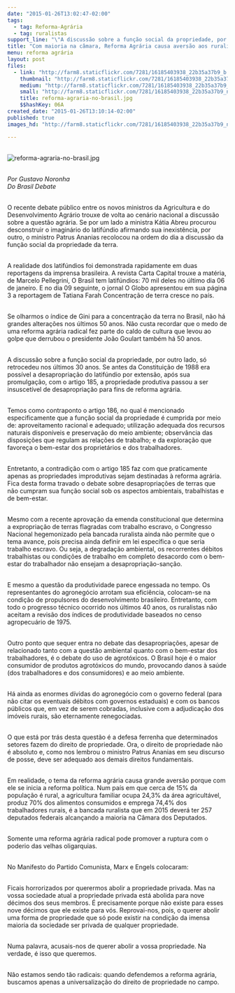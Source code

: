 ```yaml
---
date: "2015-01-26T13:02:47-02:00"
tags:
  - tag: Reforma-Agrária
  - tag: ruralistas
support_line: "\"A discussão sobre a função social da propriedade, por outro lado, só retrocedeu nos últimos 30 anos\", escreve Gustavo Noronha."
title: "Com maioria na câmara, Reforma Agrária causa aversão aos ruralistas"
menu: reforma agrária
layout: post
files:
  - link: "http://farm8.staticflickr.com/7281/16185403938_22b35a37b9_b.jpg"
    thumbnail: "http://farm8.staticflickr.com/7281/16185403938_22b35a37b9_t.jpg"
    medium: "http://farm8.staticflickr.com/7281/16185403938_22b35a37b9_z.jpg"
    small: "http://farm8.staticflickr.com/7281/16185403938_22b35a37b9_n.jpg"
    title: reforma-agraria-no-brasil.jpg
    $$hashKey: 06A
created_date: "2015-01-26T13:10:14-02:00"
published: true
images_hd: "http://farm8.staticflickr.com/7281/16185403938_22b35a37b9_n.jpg"

---
```

<p><br />
<img alt="reforma-agraria-no-brasil.jpg" src="http://farm8.staticflickr.com/7281/16185403938_22b35a37b9_b.jpg" /></p>

<p><br />
<em>Por Gustavo Noronha<br />
Do Brasil Debate</em></p>

<p><br />
O recente debate p&uacute;blico entre os novos ministros da Agricultura e do Desenvolvimento Agr&aacute;rio trouxe de volta ao cen&aacute;rio nacional a discuss&atilde;o sobre a quest&atilde;o agr&aacute;ria. Se por um lado a ministra K&aacute;tia Abreu procurou desconstruir o imagin&aacute;rio do latif&uacute;ndio afirmando sua inexist&ecirc;ncia, por outro, o ministro Patrus Ananias recolocou na ordem do dia a discuss&atilde;o da fun&ccedil;&atilde;o social da propriedade da terra.</p>

<p><br />
A realidade dos latif&uacute;ndios foi demonstrada rapidamente em duas reportagens da imprensa brasileira. A revista Carta Capital trouxe a mat&eacute;ria, de Marcelo Pellegrini, O Brasil tem latif&uacute;ndios: 70 mil deles no &uacute;ltimo dia 06 de janeiro. E no dia 09 seguinte, o jornal O Globo apresentou em sua p&aacute;gina 3 a reportagem de Tatiana Farah Concentra&ccedil;&atilde;o de terra cresce no pa&iacute;s.</p>

<p><br />
Se olharmos o &iacute;ndice de Gini para a concentra&ccedil;&atilde;o da terra no Brasil, n&atilde;o h&aacute; grandes altera&ccedil;&otilde;es nos &uacute;ltimos 50 anos. N&atilde;o custa recordar que o medo de uma reforma agr&aacute;ria radical fez parte do caldo de cultura que levou ao golpe que derrubou o presidente Jo&atilde;o Goulart tamb&eacute;m h&aacute; 50 anos.</p>

<p><br />
A discuss&atilde;o sobre a fun&ccedil;&atilde;o social da propriedade, por outro lado, s&oacute; retrocedeu nos &uacute;ltimos 30 anos. Se antes da Constitui&ccedil;&atilde;o de 1988 era poss&iacute;vel a desapropria&ccedil;&atilde;o do latif&uacute;ndio por extens&atilde;o, ap&oacute;s sua promulga&ccedil;&atilde;o, com o artigo 185, a propriedade produtiva passou a ser insuscet&iacute;vel de desapropria&ccedil;&atilde;o para fins de reforma agr&aacute;ria.</p>

<p><br />
Temos como contraponto o artigo 186, no qual &eacute; mencionado especificamente que a fun&ccedil;&atilde;o social da propriedade &eacute; cumprida por meio de: aproveitamento racional e adequado; utiliza&ccedil;&atilde;o adequada dos recursos naturais dispon&iacute;veis e preserva&ccedil;&atilde;o do meio ambiente; observ&acirc;ncia das disposi&ccedil;&otilde;es que regulam as rela&ccedil;&otilde;es de trabalho; e da explora&ccedil;&atilde;o que favore&ccedil;a o bem-estar dos propriet&aacute;rios e dos trabalhadores.</p>

<p><br />
Entretanto, a contradi&ccedil;&atilde;o com o artigo 185 faz com que praticamente apenas as propriedades improdutivas sejam destinadas &agrave; reforma agr&aacute;ria. Fica desta forma travado o debate sobre desapropria&ccedil;&otilde;es de terras que n&atilde;o cumpram sua fun&ccedil;&atilde;o social sob os aspectos ambientais, trabalhistas e de bem-estar.</p>

<p><br />
Mesmo com a recente aprova&ccedil;&atilde;o da emenda constitucional que determina a expropria&ccedil;&atilde;o de terras flagradas com trabalho escravo, o Congresso Nacional hegemonizado pela bancada ruralista ainda n&atilde;o permite que o tema avance, pois precisa ainda definir em lei espec&iacute;fica o que seria trabalho escravo. Ou seja, a degrada&ccedil;&atilde;o ambiental, os recorrentes d&eacute;bitos trabalhistas ou condi&ccedil;&otilde;es de trabalho em completo desacordo com o bem-estar do trabalhador n&atilde;o ensejam a desapropria&ccedil;&atilde;o-san&ccedil;&atilde;o.</p>

<p><br />
E mesmo a quest&atilde;o da produtividade parece engessada no tempo. Os representantes do agroneg&oacute;cio arrotam sua efici&ecirc;ncia, colocam-se na condi&ccedil;&atilde;o de propulsores do desenvolvimento brasileiro. Entretanto, com todo o progresso t&eacute;cnico ocorrido nos &uacute;ltimos 40 anos, os ruralistas n&atilde;o aceitam a revis&atilde;o dos &iacute;ndices de produtividade baseados no censo agropecu&aacute;rio de 1975.</p>

<p><br />
Outro ponto que sequer entra no debate das desapropria&ccedil;&otilde;es, apesar de relacionado tanto com a quest&atilde;o ambiental quanto com o bem-estar dos trabalhadores, &eacute; o debate do uso de agrot&oacute;xicos. O Brasil hoje &eacute; o maior consumidor de produtos agrot&oacute;xicos do mundo, provocando danos &agrave; sa&uacute;de (dos trabalhadores e dos consumidores) e ao meio ambiente.</p>

<p><br />
H&aacute; ainda as enormes d&iacute;vidas do agroneg&oacute;cio com o governo federal (para n&atilde;o citar os eventuais d&eacute;bitos com governos estaduais) e com os bancos p&uacute;blicos que, em vez de serem cobradas, inclusive com a adjudica&ccedil;&atilde;o dos im&oacute;veis rurais, s&atilde;o eternamente renegociadas.</p>

<p><br />
O que est&aacute; por tr&aacute;s desta quest&atilde;o &eacute; a defesa ferrenha que determinados setores fazem do direito de propriedade. Ora, o direito de propriedade n&atilde;o &eacute; absoluto e, como nos lembrou o ministro Patrus Ananias em seu discurso de posse, deve ser adequado aos demais direitos fundamentais.</p>

<p><br />
Em realidade, o tema da reforma agr&aacute;ria causa grande avers&atilde;o porque com ele se inicia a reforma pol&iacute;tica. Num pa&iacute;s em que cerca de 15% da popula&ccedil;&atilde;o &eacute; rural, a agricultura familiar ocupa 24,3% da &aacute;rea agricult&aacute;vel, produz 70% dos alimentos consumidos e emprega 74,4% dos trabalhadores rurais, &eacute; a bancada ruralista que em 2015 dever&aacute; ter 257 deputados federais alcan&ccedil;ando a maioria na C&acirc;mara dos Deputados.</p>

<p><br />
Somente uma reforma agr&aacute;ria radical pode promover a ruptura com o poderio das velhas oligarquias.</p>

<p><br />
No Manifesto do Partido Comunista, Marx e Engels colocaram:</p>

<p><br />
Ficais horrorizados por querermos abolir a propriedade privada. Mas na vossa sociedade atual a propriedade privada est&aacute; abolida para nove d&eacute;cimos dos seus membros. &Eacute; precisamente porque n&atilde;o existe para esses nove d&eacute;cimos que ele existe para v&oacute;s. Reprovai-nos, pois, o querer abolir uma forma de propriedade que s&oacute; pode existir na condi&ccedil;&atilde;o da imensa maioria da sociedade ser privada de qualquer propriedade.</p>

<p><br />
Numa palavra, acusais-nos de querer abolir a vossa propriedade. Na verdade, &eacute; isso que queremos.</p>

<p><br />
N&atilde;o estamos sendo t&atilde;o radicais: quando defendemos a reforma agr&aacute;ria, buscamos apenas a universaliza&ccedil;&atilde;o do direito de propriedade no campo.</p>
